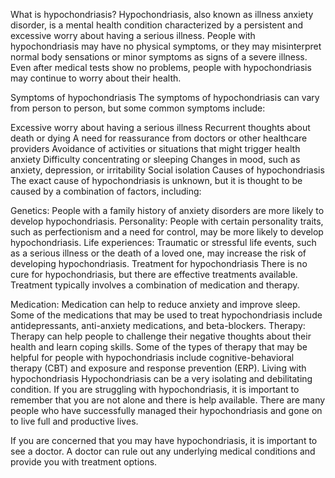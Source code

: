 What is hypochondriasis?
Hypochondriasis, also known as illness anxiety disorder, is a mental health condition characterized by a persistent and excessive worry about having a serious illness. People with hypochondriasis may have no physical symptoms, or they may misinterpret normal body sensations or minor symptoms as signs of a severe illness. Even after medical tests show no problems, people with hypochondriasis may continue to worry about their health.

Symptoms of hypochondriasis
The symptoms of hypochondriasis can vary from person to person, but some common symptoms include:

Excessive worry about having a serious illness
Recurrent thoughts about death or dying
A need for reassurance from doctors or other healthcare providers
Avoidance of activities or situations that might trigger health anxiety
Difficulty concentrating or sleeping
Changes in mood, such as anxiety, depression, or irritability
Social isolation
Causes of hypochondriasis
The exact cause of hypochondriasis is unknown, but it is thought to be caused by a combination of factors, including:

Genetics: People with a family history of anxiety disorders are more likely to develop hypochondriasis.
Personality: People with certain personality traits, such as perfectionism and a need for control, may be more likely to develop hypochondriasis.
Life experiences: Traumatic or stressful life events, such as a serious illness or the death of a loved one, may increase the risk of developing hypochondriasis.
Treatment for hypochondriasis
There is no cure for hypochondriasis, but there are effective treatments available. Treatment typically involves a combination of medication and therapy.

Medication: Medication can help to reduce anxiety and improve sleep. Some of the medications that may be used to treat hypochondriasis include antidepressants, anti-anxiety medications, and beta-blockers.
Therapy: Therapy can help people to challenge their negative thoughts about their health and learn coping skills. Some of the types of therapy that may be helpful for people with hypochondriasis include cognitive-behavioral therapy (CBT) and exposure and response prevention (ERP).
Living with hypochondriasis
Hypochondriasis can be a very isolating and debilitating condition. If you are struggling with hypochondriasis, it is important to remember that you are not alone and there is help available. There are many people who have successfully managed their hypochondriasis and gone on to live full and productive lives.

If you are concerned that you may have hypochondriasis, it is important to see a doctor. A doctor can rule out any underlying medical conditions and provide you with treatment options.
